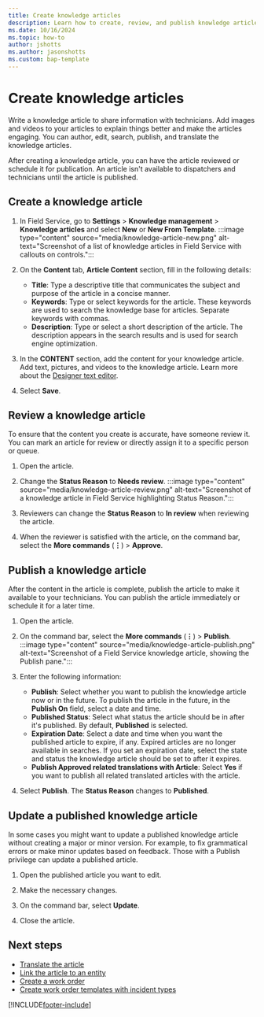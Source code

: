 ```yaml
---
title: Create knowledge articles
description: Learn how to create, review, and publish knowledge articles in Dynamics 365 Field Service.
ms.date: 10/16/2024
ms.topic: how-to
author: jshotts
ms.author: jasonshotts
ms.custom: bap-template
---
```


# Create knowledge articles

Write a knowledge article to share information with technicians. Add images and videos to your articles to explain things better and make the articles engaging. You can author, edit, search, publish, and translate the knowledge articles.

After creating a knowledge article, you can have the article reviewed or schedule it for publication. An article isn't available to dispatchers and technicians until the article is published.

## Create a knowledge article

1. In Field Service, go to **Settings** > **Knowledge management** > **Knowledge articles** and select **New** or **New From Template**.
   :::image type="content" source="media/knowledge-article-new.png" alt-text="Screenshot of a list of knowledge articles in Field Service with callouts on controls.":::

1. On the **Content** tab, **Article Content** section, fill in the following details:  
  
   - **Title**: Type a descriptive title that communicates the subject and purpose of the article in a concise manner.  
   - **Keywords**: Type or select keywords for the article. These keywords are used to search the knowledge base for articles. Separate keywords with commas.
   - **Description**: Type or select a short description of the article. The description appears in the search results and is used for search engine optimization.

1. In the **CONTENT** section, add the content for your knowledge article. Add text, pictures, and videos to the knowledge article. Learn more about the [ Designer text editor](/dynamics365/customer-service/use/customer-service-hub-user-guide-knowledge-article#designer).

1. Select **Save**.

## Review a knowledge article

To ensure that the content you create is accurate, have someone review it. You can mark an article for review or directly assign it to a specific person or queue.

1. Open the article.
1. Change the **Status Reason** to **Needs review**.
   :::image type="content" source="media/knowledge-article-review.png" alt-text="Screenshot of a knowledge article in Field Service highlighting Status Reason.":::

1. Reviewers can change the **Status Reason** to **In review** when reviewing the article.
1. When the reviewer is satisfied with the article, on the command bar, select the **More commands** (**&vellip;**) > **Approve**.

## Publish a knowledge article

After the content in the article is complete, publish the article to make it available to your technicians. You can publish the article immediately or schedule it for a later time.

1. Open the article.
1. On the command bar, select the **More commands** (**&vellip;**) > **Publish**.
   :::image type="content" source="media/knowledge-article-publish.png" alt-text="Screenshot of a Field Service knowledge article, showing the Publish pane.":::

1. Enter the following information:
   - **Publish**: Select whether you want to publish the knowledge article now or in the future. To publish the article in the future, in the **Publish On** field, select a date and time.
   - **Published Status**: Select what status the article should be in after it's published. By default, **Published** is selected.
   - **Expiration Date**: Select a date and time when you want the published article to expire, if any. Expired articles are no longer available in searches. If you set an expiration date, select the state and status the knowledge article should be set to after it expires.
   - **Publish Approved related translations with Article**: Select **Yes** if you want to publish all related translated articles with the article.

1. Select **Publish**. The **Status Reason** changes to **Published**.

## Update a published knowledge article

In some cases you might want to update a published knowledge article without creating a major or minor version. For example, to fix grammatical errors or make minor updates based on feedback. Those with a Publish privilege can update a published article.

1. Open the published article you want to edit.

1. Make the necessary changes.

1. On the command bar, select **Update**.  
  
1. Close the article.  
  
## Next steps

- [Translate the article](field-service-km-translate.md)
- [Link the article to an entity](field-service-km-link.md)
- [Create a work order](create-work-order.md)
- [Create work order templates with incident types](configure-incident-types.md)

[!INCLUDE[footer-include](../includes/footer-banner.md)]

